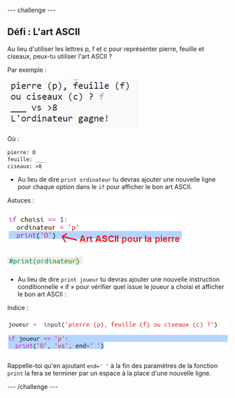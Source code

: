 \--- challenge \---

## Défi : L'art ASCII

Au lieu d'utiliser les lettres p, f et c pour représenter pierre, feuille et ciseaux, peux-tu utiliser l'art ASCII ?

Par exemple :

![capture d'écran](images/rps-ascii-challenge.png)

Où :

    pierre: O
    feuille: ___
    ciseaux: >8
    

+ Au lieu de dire `print ordinateur` tu devras ajouter une nouvelle ligne pour chaque option dans le `if` pour afficher le bon art ASCII. 

Astuces :

![capture d'écran](images/rps-ascii-rock.png)

![capture d'écran](images/rps-comment-computer.png)

+ Au lieu de dire `print joueur` tu devras ajouter une nouvelle instruction conditionnelle « if » pour vérifier quel issue le joueur a choisi et afficher le bon art ASCII :

Indice :

![capture d'écran](images/rps-player-ascii.png)

Rappelle-toi qu'en ajoutant `end=' '` à la fin des paramètres de la fonction `print` la fera se terminer par un espace à la place d'une nouvelle ligne.

\--- /challenge \---